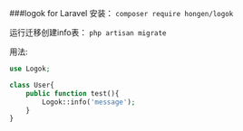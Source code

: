 ###logok for Laravel
安装：
`composer require hongen/logok`

运行迁移创建info表：
`php artisan migrate`

用法:
```php
use Logok;

class User{
	public function test(){
		Logok::info('message');
	}
}

```

